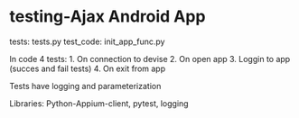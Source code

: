 # testing-Ajax Android App

tests: tests.py
test_code: init_app_func.py

In code 4 tests:
    1. On connection to devise
    2. On open app
    3. Loggin to app (succes and fail tests)
    4. On exit from app

Tests have logging and parameterization

Libraries: Python-Appium-client, pytest, logging
